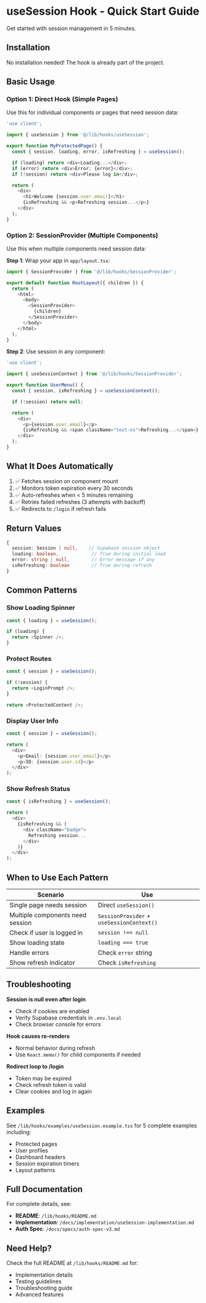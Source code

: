 # useSession Hook - Quick Start Guide

Get started with session management in 5 minutes.

## Installation

No installation needed! The hook is already part of the project.

## Basic Usage

### Option 1: Direct Hook (Simple Pages)

Use this for individual components or pages that need session data:

```typescript
'use client';

import { useSession } from '@/lib/hooks/useSession';

export function MyProtectedPage() {
  const { session, loading, error, isRefreshing } = useSession();

  if (loading) return <div>Loading...</div>;
  if (error) return <div>Error: {error}</div>;
  if (!session) return <div>Please log in</div>;

  return (
    <div>
      <h1>Welcome {session.user.email}</h1>
      {isRefreshing && <p>Refreshing session...</p>}
    </div>
  );
}
```

### Option 2: SessionProvider (Multiple Components)

Use this when multiple components need session data:

**Step 1**: Wrap your app in `app/layout.tsx`:

```typescript
import { SessionProvider } from '@/lib/hooks/SessionProvider';

export default function RootLayout({ children }) {
  return (
    <html>
      <body>
        <SessionProvider>
          {children}
        </SessionProvider>
      </body>
    </html>
  );
}
```

**Step 2**: Use session in any component:

```typescript
'use client';

import { useSessionContext } from '@/lib/hooks/SessionProvider';

export function UserMenu() {
  const { session, isRefreshing } = useSessionContext();

  if (!session) return null;

  return (
    <div>
      <p>{session.user.email}</p>
      {isRefreshing && <span className="text-xs">Refreshing...</span>}
    </div>
  );
}
```

## What It Does Automatically

1. ✅ Fetches session on component mount
2. ✅ Monitors token expiration every 30 seconds
3. ✅ Auto-refreshes when < 5 minutes remaining
4. ✅ Retries failed refreshes (3 attempts with backoff)
5. ✅ Redirects to `/login` if refresh fails

## Return Values

```typescript
{
  session: Session | null,    // Supabase session object
  loading: boolean,            // True during initial load
  error: string | null,        // Error message if any
  isRefreshing: boolean        // True during refresh
}
```

## Common Patterns

### Show Loading Spinner

```typescript
const { loading } = useSession();

if (loading) {
  return <Spinner />;
}
```

### Protect Routes

```typescript
const { session } = useSession();

if (!session) {
  return <LoginPrompt />;
}

return <ProtectedContent />;
```

### Display User Info

```typescript
const { session } = useSession();

return (
  <div>
    <p>Email: {session.user.email}</p>
    <p>ID: {session.user.id}</p>
  </div>
);
```

### Show Refresh Status

```typescript
const { isRefreshing } = useSession();

return (
  <div>
    {isRefreshing && (
      <div className="badge">
        Refreshing session...
      </div>
    )}
  </div>
);
```

## When to Use Each Pattern

| Scenario | Use |
|----------|-----|
| Single page needs session | Direct `useSession()` |
| Multiple components need session | `SessionProvider` + `useSessionContext()` |
| Check if user is logged in | `session !== null` |
| Show loading state | `loading === true` |
| Handle errors | Check `error` string |
| Show refresh indicator | Check `isRefreshing` |

## Troubleshooting

**Session is null even after login**
- Check if cookies are enabled
- Verify Supabase credentials in `.env.local`
- Check browser console for errors

**Hook causes re-renders**
- Normal behavior during refresh
- Use `React.memo()` for child components if needed

**Redirect loop to /login**
- Token may be expired
- Check refresh token is valid
- Clear cookies and log in again

## Examples

See `/lib/hooks/examples/useSession.example.tsx` for 5 complete examples including:
- Protected pages
- User profiles
- Dashboard headers
- Session expiration timers
- Layout patterns

## Full Documentation

For complete details, see:
- **README**: `/lib/hooks/README.md`
- **Implementation**: `/docs/implementation/useSession-implementation.md`
- **Auth Spec**: `/docs/specs/auth-spec-v3.md`

## Need Help?

Check the full README at `/lib/hooks/README.md` for:
- Implementation details
- Testing guidelines
- Troubleshooting guide
- Advanced features
